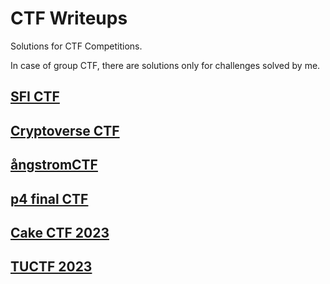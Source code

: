 # CTF Writeups
Solutions for CTF Competitions.

In case of group CTF, there are solutions only for challenges solved by me.

## [SFI CTF](https://github.com/AugustynJ/CTF/tree/main/SFI_CTF_2023) 

## [Cryptoverse CTF](https://github.com/AugustynJ/CTF/tree/main/Cryptoverse_CTF) 

## [ångstromCTF](https://github.com/AugustynJ/CTF/tree/main/Angstrom_CTF) 

## [p4 final CTF](https://github.com/AugustynJ/CTF_Writeups/tree/main/p4_final_2023)

## [Cake CTF 2023](https://github.com/AugustynJ/CTF/tree/main/Cake_CTF_2023)

## [TUCTF 2023](https://github.com/AugustynJ/CTF/tree/main/TUCTF_2023)
